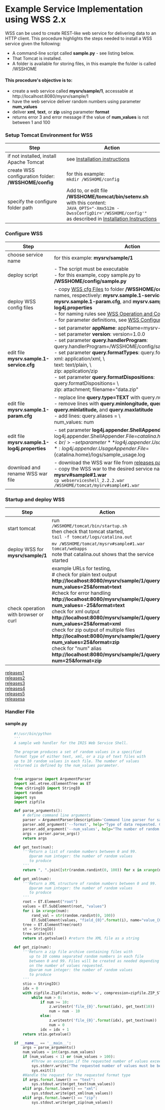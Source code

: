 # Example Service Implementation using WSS 2.x

WSS can be used to create REST-like web service for delivering data to
an HTTP client. This procedure highlights the steps needed to install a
WSS service given the following:

- A command-line script called **sample.py** - see listing below.
- That Tomcat is installed.
- A folder is available for storing files, in this example the fo/der is called /WSSHOME

#### This procedure's objective is to:

- create a web service called **mysrv/sample/1**, accessable at
    http://localhost:8080/mysrv/sample/1
- have the web service deliver random numbers using parameter
    **num\_values**
- deliver **xml**, **text**, or **zip** using parameter **format**
- returns error 3 and error message if the value of **num\_values** is
    not between 1 and 100

### Setup Tomcat Environment for WSS

Step | Action
---- | -----
if not installed, install Apache Tomcat | see [Installation instructions](Installation.md)
create WSS configuration folder: **/WSSHOME/config** | for this example: <br />```mkdir /WSSHOME/config```
specify the configure folder path | Add to, or edit file **/WSSHOME/tomcat/bin/setenv.sh** with this content: <br />``` JAVA_OPTS="-Xmx512m -DwssConfigDir='/WSSHOME/config'" ``` <br />as described in [Installation Instructions](Installation.md)

### Configure WSS
Step | Action
----- | -----
choose service name | for this example: **mysrv/sample/1**
deploy script | - The script must be executable <br /> - for this example, copy sample.py to **/WSSHOME/config/sample.py**
deploy WSS config files | - copy [WSS cfg Files](WebServiceShell-2.4.x.md#servicecfg) to folder **/WSSHOME/config** -- with the names, respectively: **mysrv.sample.1-service.cfg**, **mysrv.sample.1-param.cfg**, and **mysrv.sample.1-log4j.properties** <br /> - for naming rules see [WSS Operation and Configuration](WebServiceShell-2.4.x.md#wss-operation-and-configuration) <br /> - for parameter definitions, see [WSS Configuration Reference](WebServiceShell-2.4.x.md#wss-configuration-reference)
edit file **mysrv.sample.1-service.cfg** | - set parameter **appName**: appName=mysrv-sample-1 <br /> - set parameter **version**: version=1.0.0 <br /> - set parameter **query.handlerProgram**: query.handlerProgram=/WSSHOME/config/sample.py <br /> - set parameter **query.formatTypes**: query.formatTypes = \ <br /> xml: application/xml, \ <br /> text: text/plain, \ <br /> zip: application/zip <br /> - set parameter **query.formatDispositions**: query.formatDispositions= \ <br /> zip: attachment; filename="data.zip"
edit file **mysrv.sample.1-param.cfg** | - replace line **query.type=TEXT** with query.num\_values=NUMBER <br /> - remove lines with **query.minlongitude, query.maxlongitude, query.minlatitude,** and **query.maxlatitude** <br /> - add lines: query.aliases = \ <br /> num\_values: num
edit file **mysrv.sample.1-log4j.properties** | - set parameter **log4j.appender.ShellAppender.File**: log4j.appender.ShellAppender.File=${catalina.home}/logs/sample.log <br /> - set parameter **log4j.appender.UsageAppender.File**: log4j.appender.UsageAppender.File=${catalina.home}/logs/sample\_usage.log
download and rename WSS war file | - download the WSS war file from [releases page](../../releases) <br /> - copy the WSS war to the desired service name i.e. **mysrv\#sample\#1.war** <br /> ```cp webserviceshell_2.2.2.war /WSSHOME/tomcat/mysrv#sample#1.war```

### Startup and deploy WSS
Step | Action
----- | -----
start tomcat | run <br /> ```/WSSHOME/tomcat/bin/startup.sh``` <br /> then check that tomcat started, <br /> ```tail -f tomcat/logs/catalina.out```
deploy WSS for **mysrv/sample/1** | ```mv /WSSHOME/tomcat/mysrv#sample#1.war tomcat/webapps``` <br /> note that catalina.out shows that the service started|\
check operation with browser or curl | example URLs for testing, <br />  # check for plain text output <br /> **http://localhost:8080/mysrv/sample/1/query?num_values=25&format=text** <br /> #check for error handling <br /> **http://localhost:8080/mysrv/sample/1/query?num_values=-25&format=text** <br /> check for xml output <br /> **http://localhost:8080/mysrv/sample/1/query?num_values=25&format=xml** <br /> check for zip output of multiple files <br /> **http://localhost:8080/mysrv/sample/1/query?num_values=25&format=zip** <br /> check for "num" alias <br /> **http://localhost:8080/mysrv/sample/1/query?num=25&format=zip**

[releases1](/releases)<br />
[releases2](/releases/)<br />
[releases3](../releases/)<br />
[releases4](../../releases/)<br />
[releases5](iris-edu/webserviceshell/releases)<br />
[releasesa](https://github.com/iris-edu/webserviceshell/releases)




### Handler File

#### sample.py
``` python
    #!/usr/bin/python
    '''
    A sample web handler for the IRIS Web Service Shell.

    The program produces a set of random values in a specified
    format type of either text, xml, or a zip of text files with
    up to 10 random values in each file. The number of values
    returned is defined by the num_values parameter.
    '''

    from argparse import ArgumentParser
    import xml.etree.cElementTree as ET
    from cStringIO import StringIO
    import random
    import sys
    import zipfile

    def parse_arguments():
        # define command line arguments
        parser = ArgumentParser(description='Command line parser for sample Web Service Shell handler.')
        parser.add_argument('--format', help="Type of data requested. Choose from 'text', 'xml', and 'zip'")
        parser.add_argument('--num_values', help="The number of random values that the program should return. Max of 10.")
        args = parser.parse_args()
        return args

    def get_text(num):
        '''Return a list of random numbers between 0 and 99.
           @param num integer: the number of random values
           to produce
        '''
        return ", ".join([str(random.randint(0, 100)) for x in xrange(num)])

    def get_xml(num):
        '''Return a XML structure of random numbers between 0 and 99.
           @param num integer: the number of random values
           to produce
        '''
        root = ET.Element("root")
        values = ET.SubElement(root, "values")
        for i in xrange(num):
            rand_val = str(random.randint(0, 100))
            ET.SubElement(values, "field_{0}".format(i), name="value_{0}".format(rand_val)).text = rand_val
        tree = ET.ElementTree(root)
        st = StringIO()
        tree.write(st)
        return st.getvalue() #return the XML file as a string

    def get_zip(num):
        '''Return a zip file archive containing files with
           up to 10 comma separated random numbers in each file
           between 0 and 99. Files will be created as needed depending
           on the number of values requested.
           @param num integer: the number of random values
           to produce
        '''
        stio = StringIO()
        idx = 0
        with zipfile.ZipFile(stio, mode='w', compression=zipfile.ZIP_STORED,allowZip64=True) as z:
            while num > 0:
                if num >= 10:
                    z.writestr('file_{0}'.format(idx), get_text(10))
                    num = num - 10
                else:
                    z.writestr('file_{0}'.format(idx), get_text(num))
                    num = 0
                idx = idx + 1
        return stio.getvalue()

    if __name__ == '__main__':
        args = parse_arguments()
        num_values = int(args.num_values)
        if (num_values < 1) or (num_values > 100):
            #Throw an exception if the requested number of values exceeds 100
            sys.stderr.write("The requested number of values must be between 1 and 100")
            sys.exit(3)
        #Handle the request for the requested format type
        if args.format.lower() == "text":
            sys.stdout.write(get_text(num_values))
        elif args.format.lower() == "xml":
            sys.stdout.write(get_xml(num_values))
        elif args.format.lower() == "zip":
            sys.stdout.write(get_zip(num_values))
```
